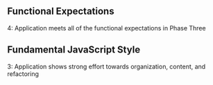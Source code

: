## Functional Expectations

4: Application meets all of the functional expectations in Phase Three

## Fundamental JavaScript Style

3: Application shows strong effort towards organization, content, and refactoring

